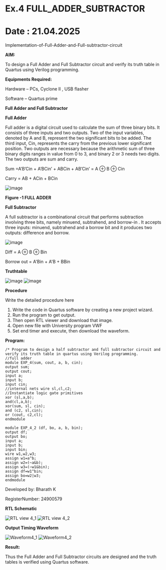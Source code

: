 # Ex.4 FULL_ADDER_SUBTRACTOR
# Date : 21.04.2025
Implementation-of-Full-Adder-and-Full-subtractor-circuit

**AIM:**

To design a Full Adder and Full Subtractor circuit and verify its truth table in Quartus using Verilog programming.

**Equipments Required:**

Hardware – PCs, Cyclone II , USB flasher

Software – Quartus prime

**Full Adder and Full Subtractor**

**Full Adder**

Full adder is a digital circuit used to calculate the sum of three binary bits. It consists of three inputs and two outputs. Two of the input variables, denoted by A and B, represent the two significant bits to be added. The third input, Cin, represents the carry from the previous lower significant position. Two outputs are necessary because the arithmetic sum of three binary digits ranges in value from 0 to 3, and binary 2 or 3 needs two digits. The two outputs are sum and carry.

Sum =A’B’Cin + A’BCin’ + ABCin + AB’Cin’ = A ⊕ B ⊕ Cin 

Carry = AB + ACin + BCin

![image](https://github.com/naavaneetha/FULL_ADDER_SUBTRACTOR/assets/154305477/0f30ba51-5ffb-4198-845f-18e054f675e7)

**Figure -1 FULL ADDER**

**Full Subtractor**

A full subtractor is a combinational circuit that performs subtraction involving three bits, namely minuend, subtrahend, and borrow-in . It accepts three inputs: minuend, subtrahend and a borrow bit and it produces two outputs: difference and borrow.

![image](https://github.com/naavaneetha/FULL_ADDER_SUBTRACTOR/assets/154305477/02b24f51-ab51-4304-9ad6-7b81ffc1ead5)

Diff = A ⊕ B ⊕ Bin 

Borrow out = A'Bin + A'B + BBin

**Truthtable**

![image](https://github.com/user-attachments/assets/f049b4e9-c2dc-4e53-ac87-2c905fd19241)
![image](https://github.com/user-attachments/assets/9750b5d4-84a9-4ece-b3b6-754c4739e8ba)


**Procedure**

Write the detailed procedure here

1. Write the code in Quartus software by creating a new project wizard.
2. Run the program to get output.
3. Then open RTL viewer and download that image.
4. Open new file with University program VWF
5. Set end timer and execute, then download the waveform.



**Program:**
```
/* Program to design a half subtractor and full subtractor circuit and verify its truth table in quartus using Verilog programming.
//full adder
module EXP_4(sum, cout, a, b, cin);
output sum;
output cout;
input a;
input b;
input cin;
//internal nets wire sl,cl,c2;
//Instantiate logic gate primitives
xor (sl,a,b);
and(cl,a,b);
xor(sum, sl, cin);
and (c2, sl,cin);
or (cout, c2,cl);
endmodule

module EXP_4_2 (df, bo, a, b, bin);
output df;
output bo;
input a;
input b;
input bin;
wire w1,w2,w3;
assign w1=a^b;
assign w2=(~a&b);
assign w3=(~w1&bin);
assign df=w1^bin;
assign bo=w2|w3;
endmodule
```

Developed by:  Bharath K

RegisterNumber: 24900579


**RTL Schematic**

![RTL view 4_1](https://github.com/user-attachments/assets/fb4727b2-acdf-44dd-8d60-f0eec552abd5)
![RTL view 4_2](https://github.com/user-attachments/assets/699b5f22-de82-45ac-959c-46179c67fd07)



**Output Timing Waveform**

![Waveform4_1](https://github.com/user-attachments/assets/7176b1f4-002c-4fbd-8cb7-96561c591e2f)
![Waveform4_2](https://github.com/user-attachments/assets/26bcac15-4126-457f-8e28-713c9acb8052)


**Result:**

Thus the Full Adder and Full Subtractor circuits are designed and the truth tables is verified using Quartus software.



